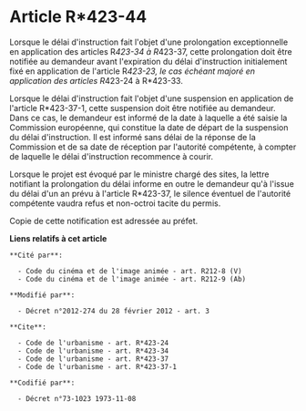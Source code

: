 # Article R*423-44

Lorsque le délai d'instruction fait l'objet d'une prolongation exceptionnelle en application des articles R*423-34 à
R*423-37, cette prolongation doit être notifiée au demandeur avant l'expiration du délai d'instruction initialement fixé en
application de l'article R*423-23, le cas échéant majoré en application des articles R*423-24 à R*423-33. 

Lorsque le délai d'instruction fait l'objet d'une suspension en application de l'article R*423-37-1, cette suspension doit
être notifiée au demandeur. Dans ce cas, le demandeur est informé de la date à laquelle a été saisie la Commission
européenne, qui constitue la date de départ de la suspension du délai d'instruction. Il est informé sans délai de la réponse
de la Commission et de sa date de réception par l'autorité compétente, à compter de laquelle le délai d'instruction
recommence à courir. 

Lorsque le projet est évoqué par le ministre chargé des sites, la lettre notifiant la prolongation du délai informe en outre
le demandeur qu'à l'issue du délai d'un an prévu à l'article R*423-37, le silence éventuel de l'autorité compétente vaudra
refus et non-octroi tacite du permis. 

Copie de cette notification est adressée au préfet.

**Liens relatifs à cet article**

	**Cité par**:

	  - Code du cinéma et de l'image animée - art. R212-8 (V)
	  - Code du cinéma et de l'image animée - art. R212-9 (Ab)

	**Modifié par**:

	  - Décret n°2012-274 du 28 février 2012 - art. 3

	**Cite**:

	  - Code de l'urbanisme - art. R*423-24
	  - Code de l'urbanisme - art. R*423-34
	  - Code de l'urbanisme - art. R*423-37
	  - Code de l'urbanisme - art. R*423-37-1

	**Codifié par**:

	  - Décret n°73-1023 1973-11-08
